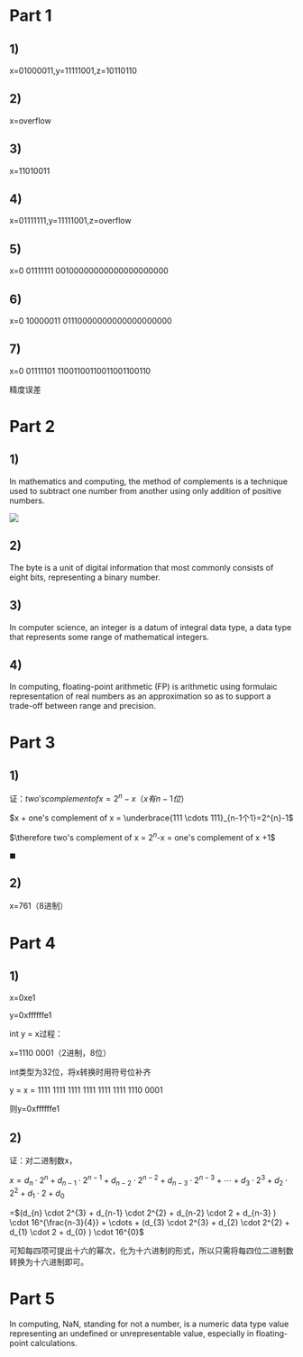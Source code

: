 # Part 1
## 1)
x=01000011,y=11111001,z=10110110
## 2)
x=overflow
## 3)
x=11010011
## 4)
x=01111111,y=11111001,z=overflow
## 5)
x=0 01111111 00100000000000000000000
## 6)
x=0 10000011 01110000000000000000000
## 7)
x=0 01111101 11001100110011001100110

精度误差
# Part 2
## 1)
In mathematics and computing, the method of complements is a technique used to subtract one number from another using only addition of positive numbers.

![](https://upload.wikimedia.org/wikipedia/commons/2/26/Complement_numbering_gnangarra.JPG)
## 2)
The byte is a unit of digital information that most commonly consists of eight bits, representing a binary number.
## 3)
In computer science, an integer is a datum of integral data type, a data type that represents some range of mathematical integers.
## 4)
In computing, floating-point arithmetic (FP) is arithmetic using formulaic representation of real numbers as an approximation so as to support a trade-off between range and precision.
# Part 3
## 1)
证：$two's complement of x = 2^{n}-x（x有n-1位）$

$x + one's complement of x = \underbrace{111 \cdots 111}_{n-1个1}=2^{n}-1$

$\therefore two's complement of x = $2^{n}$-x = one's complement of x +1$

$\blacksquare$
## 2)
x=761（8进制）
# Part 4
## 1)
x=0xe1

y=0xffffffe1

int y = x过程：

x=1110 0001（2进制，8位）

int类型为32位，将x转换时用符号位补齐

y = x = 1111 1111 1111 1111 1111 1111 1110 0001

则y=0xffffffe1
## 2)
证：对二进制数x，

$x=d_{n} \cdot 2^{n} + d_{n-1} \cdot 2^{n-1} + d_{n-2} \cdot 2^{n-2} + d_{n-3} \cdot 2^{n-3} + \cdots + d_{3} \cdot 2^{3} + d_{2} \cdot 2^{2} + d_{1} \cdot 2 + d_{0}$ 

=$(d_{n} \cdot 2^{3} + d_{n-1} \cdot 2^{2} + d_{n-2} \cdot 2 + d_{n-3} ) \cdot 16^{\frac{n-3}{4}} + \cdots + (d_{3} \cdot 2^{3} + d_{2} \cdot 2^{2} + d_{1} \cdot 2 + d_{0} ) \cdot 16^{0}$

可知每四项可提出十六的幂次，化为十六进制的形式，所以只需将每四位二进制数转换为十六进制即可。
# Part 5
In computing, NaN, standing for not a number, is a numeric data type value representing an undefined or unrepresentable value, especially in floating-point calculations. 